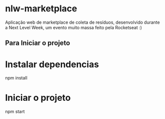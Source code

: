 # nlw-marketplace
Aplicação web de marketplace de coleta de resíduos, desenvolvido durante a Next Level Week, um evento muito massa feito pela Rocketseat :)

## Para Iniciar o projeto ##

# Instalar dependencias #
npm install

# Iniciar o projeto #
npm start
